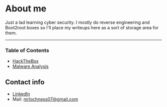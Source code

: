 # About me


Just a lad learning cyber security. 
I mostly do reverse engineering and Boot2root boxes so I'll place my writeups here as a sort of storage area for them.

-----------------

### Table of Contents
- [HackTheBox](htb/htb.md)
- [Malware Analysis](malware_analysis/MA.md)


## Contact info

* [LinkedIn](https://www.linkedin.com/in/jonathan-kachlon-595a5a20a)
* Mail: [mrlochness07@gmail.com](mailto:mrlochness350@gmail.com)


